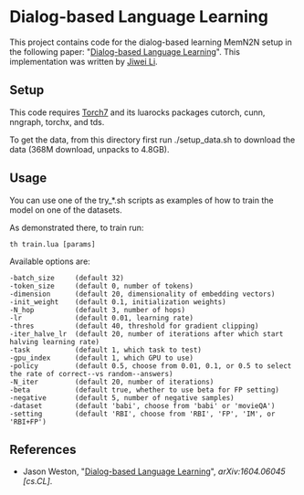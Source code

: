 # Dialog-based Language Learning

This project contains code for the dialog-based learning MemN2N setup in the following paper: "[Dialog-based Language Learning](https://arxiv.org/abs/1604.06045)". This implementation was written by [Jiwei Li](https://web.stanford.edu/~jiweil/).

## Setup

This code requires [Torch7](http://torch.ch) and its luarocks packages cutorch, cunn, nngraph, torchx, and tds.

To get the data, from this directory first run ./setup\_data.sh to download the data (368M download, unpacks to 4.8GB).

## Usage

You can use one of the try\_\*.sh scripts as examples of how to train the model on one of the datasets.

As demonstrated there, to train run:

    th train.lua [params]

Available options are:

    -batch_size		(default 32)
    -token_size		(default 0, number of tokens)
    -dimension		(default 20, dimensionality of embedding vectors)
    -init_weight	(default 0.1, initialization weights)
    -N_hop			(default 3, number of hops)
    -lr				(default 0.01, learning rate)
    -thres			(default 40, threshold for gradient clipping)
    -iter_halve_lr	(default 20, number of iterations after which start halving learning rate)
    -task			(default 1, which task to test)
    -gpu_index		(default 1, which GPU to use)
    -policy			(default 0.5, choose from 0.01, 0.1, or 0.5 to select the rate of correct--vs random--answers)
    -N_iter			(default 20, number of iterations)
    -beta			(default true, whether to use beta for FP setting)
    -negative		(default 5, number of negative samples)
    -dataset		(default 'babi', choose from 'babi' or 'movieQA')
    -setting		(default 'RBI', choose from 'RBI', 'FP', 'IM', or 'RBI+FP')

## References

* Jason Weston, "[Dialog-based Language Learning](https://arxiv.org/abs/1604.06045)", *arXiv:1604.06045 [cs.CL]*.
